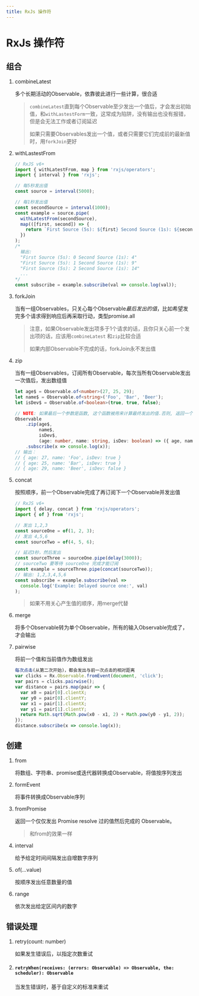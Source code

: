 ```yaml
---
title: RxJs 操作符
---
```


# RxJs 操作符

## 组合

1. combineLatest

   多个长期活动的Observable，依靠彼此进行一些计算，很合适
   
   > `combineLatest`直到每个Observable至少发出一个值后，才会发出初始值，和`withLastestForm`一致，这常成为陷阱，没有输出也没有报错，但是会无法工作或者订阅延迟
   >
   > 如果只需要Observables发出一个值，或者只需要它们完成前的最新值时，用`forkJoin`更好
   
2. withLastestFrom

   ```typescript
   // RxJS v6+
   import { withLatestFrom, map } from 'rxjs/operators';
   import { interval } from 'rxjs';
   
   // 每5秒发出值
   const source = interval(5000);
   
   // 每1秒发出值
   const secondSource = interval(1000);
   const example = source.pipe(
     withLatestFrom(secondSource),
     map(([first, second]) => {
       return `First Source (5s): ${first} Second Source (1s): ${second}`;
     })
   );
   /*
     输出:
     "First Source (5s): 0 Second Source (1s): 4"
     "First Source (5s): 1 Second Source (1s): 9"
     "First Source (5s): 2 Second Source (1s): 14"
     ...
   */
   const subscribe = example.subscribe(val => console.log(val));
   
   ```

3. forkJoin

      当有一组Observables，只关心每个Observable*最后发出的值*，比如希望发完多个请求得到响应后再采取行动，类型promise.all

      > 注意，如果Observable发出项多于1个请求的话，且你只关心前一个发出项的话，应该用`combineLatest` 和`zip`比较合适
      >
      > 如果内部Observable不完成的话，forkJoin永不发出值

4. zip

      当有一组Observables，订阅所有Observable，每次当所有Observable发出一次值后，发出数组值
   
      ```typescript
      let age$ = Observable.of<number>(27, 25, 29);
      let name$ = Observable.of<string>('Foo', 'Bar', 'Beer');
      let isDev$ = Observable.of<boolean>(true, true, false);
      
      // NOTE: 如果最后一个参数是函数, 这个函数被用来计算最终发出的值.否则, 返回一个顺序包含所有输入值的数组
      Observable
          .zip(age$,
               name$,
               isDev$,
               (age: number, name: string, isDev: boolean) => ({ age, name, isDev }))
          .subscribe(x => console.log(x));
      // 输出：
      // { age: 27, name: 'Foo', isDev: true }
      // { age: 25, name: 'Bar', isDev: true }
      // { age: 29, name: 'Beer', isDev: false }
      ```
   
5. concat
  
      按照顺序，前一个Observable完成了再订阅下一个Observable并发出值
   
      ``` typescript
      // RxJS v6+
      import { delay, concat } from 'rxjs/operators';
      import { of } from 'rxjs';
      
      // 发出 1,2,3
      const sourceOne = of(1, 2, 3);
      // 发出 4,5,6
      const sourceTwo = of(4, 5, 6);
      
      // 延迟3秒，然后发出
      const sourceThree = sourceOne.pipe(delay(3000));
      // sourceTwo 要等待 sourceOne 完成才能订阅
      const example = sourceThree.pipe(concat(sourceTwo));
      // 输出: 1,2,3,4,5,6
      const subscribe = example.subscribe(val =>
        console.log('Example: Delayed source one:', val)
      );
      ```
   
      > 如果不用关心产生值的顺序，用merge代替
   
6. merge
  
      将多个Observable转为单个Observable，所有的输入Observable完成了，才会输出
   
7. pairwise
  
      将前一个值和当前值作为数组发出
   
      ```typescript
      每次点击(从第二次开始)，都会发出与前一次点击的相对距离
      var clicks = Rx.Observable.fromEvent(document, 'click');
      var pairs = clicks.pairwise();
      var distance = pairs.map(pair => {
        var x0 = pair[0].clientX;
        var y0 = pair[0].clientY;
        var x1 = pair[1].clientX;
        var y1 = pair[1].clientY;
        return Math.sqrt(Math.pow(x0 - x1, 2) + Math.pow(y0 - y1, 2));
      });
      distance.subscribe(x => console.log(x));
      ```

##  创建

1. from

   将数组、字符串、promise或迭代器转换成Observable，将值按序列发出

2. formEvent

   将事件转换成Observable序列

3. fromPromise

   返回一个仅仅发出 Promise resolve 过的值然后完成的 Observable。

   > 和from的效果一样

4. interval

   给予给定时间间隔发出自增数字序列

5. of(...value)

   按顺序发出任意数量的值

6. range

   依次发出给定区间内的数字

## 错误处理

1. retry(count: number)

   如果发生错误后，以指定次数重试

2. #### `retryWhen(receives: (errors: Observable) => Observable, the: scheduler): Observable`

   当发生错误时，基于自定义的标准来重试
